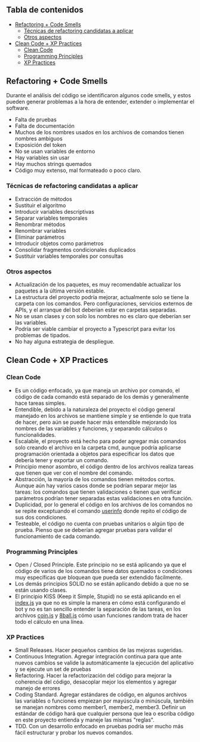# 

## Tabla de contenidos

- [Refactoring + Code Smells](#refactoring--code-smells)
   * [Técnicas de refactoring candidatas a aplicar](#técnicas-de-refactoring-candidatas-a-aplicar)
   * [Otros aspectos](#otros-aspectos)
- [Clean Code + XP Practices](#clean-code--xp-practices)
   * [Clean Code](#clean-code)
   * [Programming Principles](#programming-principles)
   * [XP Practices](#xp-practices)


## Refactoring + Code Smells

Durante el análisis del código se identificaron algunos code smells, y estos pueden generar problemas a la hora de entender, extender o implementar el software.
-	Falta de pruebas
-	Falta de documentación 
-	Muchos de los nombres usados en los archivos de comandos tienen nombres ambiguos
-	Exposición del token
-	No se usan variables de entorno
-	Hay variables sin usar
-	Hay muchos strings quemados
-	Código muy extenso, mal formateado o poco claro.

### Técnicas de refactoring candidatas a aplicar

- Extracción de métodos
- Sustituir el algoritmo
- Introducir variables descriptivas
- Separar variables temporales
- Renombrar métodos
- Renombrar variables
- Eliminar parámetros
- Introducir objetos como parámetros
- Consolidar fragmentos condicionales duplicados
- Sustituir variables temporales por consultas

### Otros aspectos

- Actualización de los paquetes, es muy recomendable actualizar los paquetes a la última versión estable.
- La estructura del proyecto podría mejorar, actualmente solo se tiene la carpeta con los comandos. Pero configuraciones, servicios externos de APIs, y el arranque del bot deberían estar en carpetas separadas.
- No se usan clases y con solo los nombres no es claro que deberían ser las variables.
- Podría ser viable cambiar el proyecto a Typescript para evitar los problemas de tipados.
- No hay alguna estrategia de despliegue.

## Clean Code + XP Practices

### Clean Code
- Es un código enfocado, ya que maneja un archivo por comando, el código de cada comando está separado de los demás y generalmente hace tareas simples.
- Entendible, debido a la naturaleza del proyecto el código general manejado en los archivos se mantiene simple y se entiende lo que trata de hacer, pero aún se puede hacer más entendible mejorando los nombres de las variables y funciones, y separando cálculos o funcionalidades. 
- Escalable, el proyecto está hecho para poder agregar más comandos solo creando el archivo en la carpeta cmd, aunque podría aplicarse programación orientada a objetos para especificar los datos que debería tener y exportar un comando.
- Principio menor asombro, el código dentro de los archivos realiza tareas que tienen que ver con el nombre del comando.
- Abstracción, la mayoría de los comandos tienen métodos cortos. Aunque aún hay varios casos donde se podrían separar mejor las tareas: los comandos que tienen validaciones o tienen que verificar parámetros podrían tener separadas estas validaciones en otra función.
- Duplicidad, por lo general el código en los archivos de los comandos no se repite exceptuando el comando [userinfo](cmd/userinfo.js) donde repito el código de sus dos condiciones.
- Testeable, el código no cuenta con pruebas unitarios o algún tipo de prueba. Pienso que se deberían agregar pruebas para validar el funcionamiento de cada comando.

### Programming Principles

- Open / Closed Principle. Este principio no se está aplicando ya que el código de varios de los comandos tiene datos quemados o condiciones muy específicas que bloquean que pueda ser extendido fácilmente.
- Los demás principios SOLID no se están aplicando debido a que no se están usando clases.
- El principio KISS (Keep it Simple, Stupid) no se está aplicando en el [index.js](index.js) ya que no es simple la manera en cómo está configurando el bot y no es tan sencillo entender la separación de las tareas, en los archivos [coin.js](cmd/coin.js) y [8ball.js](cmd/8ball.js) cómo usan funciones random trata de hacer todo el cálculo en una línea. 


### XP Practices

- Small Releases. Hacer pequeños cambios de las mejoras sugeridas.
- Continuous Integration. Agregar integración continua para que ante nuevos cambios se valide la automáticamente la ejecución del aplicativo y se ejecute un set de pruebas
- Refactoring. Hacer la refactorización del código para mejorar la coherencia del código, desacoplar mejor los elementos y agregar manejo de errores
- Coding Standard. Agregar estándares de código, en algunos archivos las variables o funciones empiezan por mayúscula o minúscula, también se manejan nombres como member1, member2, member3. Definir un estándar de código hará que cualquier persona que lea o escriba código en este proyecto entienda y maneje las mismas "reglas".
- TDD. Con un desarrollo enfocado en pruebas podría ser mucho más fácil estructurar y probar los nuevos comandos.